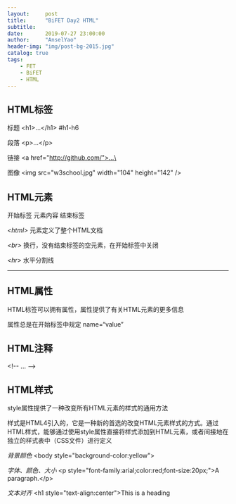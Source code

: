 ```yaml
---
layout:     post
title:      "BiFET Day2 HTML"
subtitle:   
date:       2019-07-27 23:00:00
author:     "AnselYao"
header-img: "img/post-bg-2015.jpg"
catalog: true
tags:
    - FET
    - BiFET
    - HTML
---
```

## HTML标签

标题 \<h1>...\</h1> \#h1-h6

段落 \<p>...\</p>

链接 \<a href="http://github.com/">...\</a>

图像 \<img src="w3school.jpg" width="104" height="142" />

## HTML元素
开始标签 元素内容 结束标签

*\<html>* 元素定义了整个HTML文档

*\<br>* 换行，没有结束标签的空元素，在开始标签中关闭 <br />

*\<hr>* 水平分割线 <hr />

## HTML属性
HTML标签可以拥有属性，属性提供了有关HTML元素的更多信息

属性总是在开始标签中规定 name=“value”

## HTML注释
\<!-- ... -->

## HTML样式
style属性提供了一种改变所有HTML元素的样式的通用方法

样式是HTML4引入的，它是一种新的首选的改变HTML元素样式的方式。通过HTML样式，能够通过使用style属性直接将样式添加到HTML元素，或者间接地在独立的样式表中（CSS文件）进行定义

*背景颜色* \<body style="background-color:yellow"\>

*字体、颜色、大小* \<p style="font-family:arial;color:red;font-size:20px;"\>A paragraph.\</p\>

*文本对齐* \<h1 style="text-align:center">This is a heading</h1>


